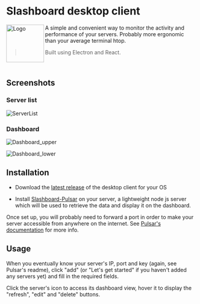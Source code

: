 # Slashboard desktop client

<img src="https://raw.githubusercontent.com/BSoDium/Slashboard-desktop/electron/react/assets/icon.png" alt="Logo" width="100" align="left" />

A simple and convenient way to monitor the activity and performance of your servers. Probably more ergonomic than your average terminal htop.

> Built using Electron and React.

<br/>

## Screenshots

### Server list

![ServerList](https://raw.githubusercontent.com/BSoDium/Slashboard-desktop/main/assets/screenshots/ServerList.png)

### Dashboard

![Dashboard_upper](https://raw.githubusercontent.com/BSoDium/Slashboard-desktop/main/assets/screenshots/Dashboard_upper.png)

![Dashboard_lower](https://raw.githubusercontent.com/BSoDium/Slashboard-desktop/main/assets/screenshots/Dashboard_lower.png)

## Installation

- Download the [latest release](https://github.com/BSoDium/Slashboard-desktop/releases/latest) of the desktop client for your OS

- Install [Slashboard-Pulsar](https://github.com/BSoDium/Slashboard-pulsar) on your server, a lightweight node js server which will be used to retrieve the data and display it on the dashboard.

Once set up, you will probably need to forward a port in order to make your server accessible from anywhere on the internet. See [Pulsar's documentation](https://github.com/BSoDium/Slashboard-pulsar#readme) for more info.

## Usage

When you eventually know your server's IP, port and key (again, see Pulsar's readme), click "add" (or "Let's get started" if you haven't added any servers yet) and fill in the required fields.

Click the server's icon to access its dashboard view, hover it to display the "refresh", "edit" and "delete" buttons.
